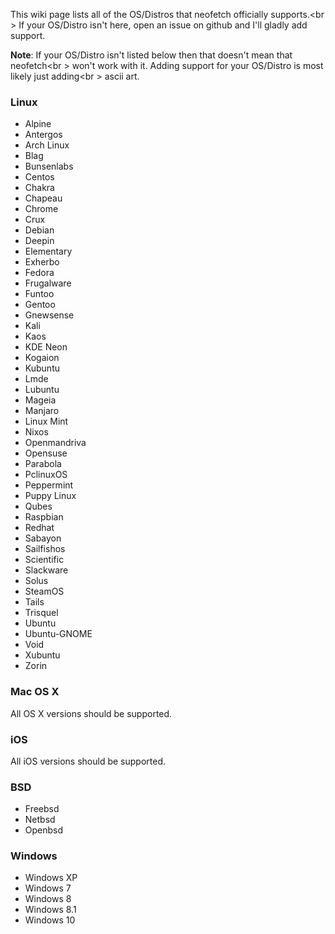 This wiki page lists all of the OS/Distros that neofetch officially supports.<br \>
If your OS/Distro isn't here, open an issue on github and I'll gladly add support.

**Note**: If your OS/Distro isn't listed below then that doesn't mean that neofetch<br \>
won't work with it. Adding support for your OS/Distro is most likely just adding<br \> 
ascii art.

### Linux

- Alpine
- Antergos
- Arch Linux
- Blag
- Bunsenlabs
- Centos
- Chakra
- Chapeau
- Chrome
- Crux
- Debian
- Deepin
- Elementary
- Exherbo
- Fedora
- Frugalware
- Funtoo
- Gentoo
- Gnewsense
- Kali
- Kaos
- KDE Neon
- Kogaion
- Kubuntu
- Lmde
- Lubuntu
- Mageia
- Manjaro
- Linux Mint
- Nixos
- Openmandriva
- Opensuse
- Parabola
- PclinuxOS
- Peppermint
- Puppy Linux
- Qubes
- Raspbian
- Redhat
- Sabayon
- Sailfishos
- Scientific
- Slackware
- Solus
- SteamOS
- Tails
- Trisquel
- Ubuntu
- Ubuntu-GNOME
- Void
- Xubuntu
- Zorin


### Mac OS X

All OS X versions should be supported.

### iOS

All iOS versions should be supported.

### BSD

- Freebsd
- Netbsd
- Openbsd

### Windows

- Windows XP
- Windows 7
- Windows 8
- Windows 8.1
- Windows 10